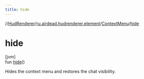 ```yaml
---
title: hide
---
```

//[HudRenderer](../../../index.html)/[ru.airdead.hudrenderer.element](../index.html)/[ContextMenu](index.html)/[hide](hide.html)



# hide



[jvm]\
fun [hide](hide.html)()



Hides the context menu and restores the chat visibility.




